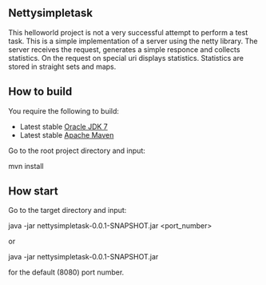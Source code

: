## Nettysimpletask

This helloworld project is not a very successful attempt to perform a test task.
This is a simple implementation of a server using the netty library.
The server receives the request, generates a simple responce and collects statistics.
On the request on special uri displays statistics.
Statistics are stored in straight sets and maps.


## How to build

You require the following to build:
* Latest stable [Oracle JDK 7](http://www.oracle.com/technetwork/java/)
* Latest stable [Apache Maven](http://maven.apache.org/)

Go to the root project directory and input:

mvn install


## How start

Go to the target directory and input:

java -jar nettysimpletask-0.0.1-SNAPSHOT.jar <port_number>

or 

java -jar nettysimpletask-0.0.1-SNAPSHOT.jar 

for the default (8080) port number.
